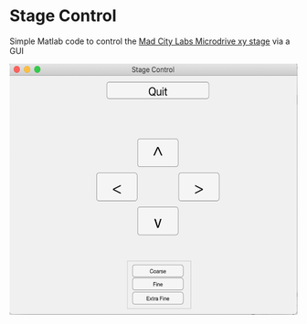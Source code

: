 # Stage Control

Simple Matlab code to control the [Mad City Labs Microdrive xy stage](http://www.madcitylabs.com/microstage.html) via a GUI

<img src="/UI_Stage_Control.png" alt="Screenshot of UI" width="550" height="440">
